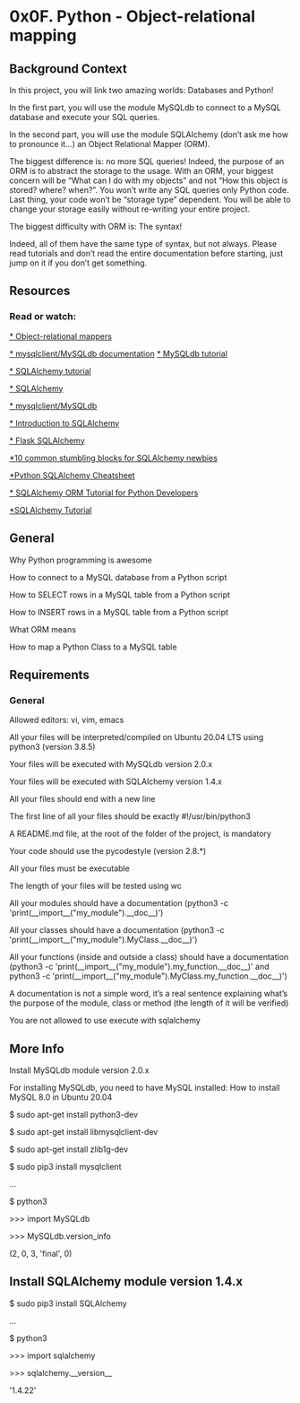 # 0x0F. Python - Object-relational mapping
## Background Context
In this project, you will link two amazing worlds: Databases and Python!

In the first part, you will use the module MySQLdb to connect to a MySQL database and execute your SQL queries.

In the second part, you will use the module SQLAlchemy (don’t ask me how to pronounce it…) an Object Relational Mapper (ORM).

The biggest difference is: no more SQL queries! Indeed, the purpose of an ORM is to abstract the storage to the usage. With an ORM, your biggest concern will be “What can I do with my objects” and not “How this object is stored? where? when?”. You won’t write any SQL queries only Python code. Last thing, your code won’t be “storage type” dependent. You will be able to change your storage easily without re-writing your entire project.

The biggest difficulty with ORM is: The syntax!

Indeed, all of them have the same type of syntax, but not always. Please read tutorials and don’t read the entire documentation before starting, just jump on it if you don’t get something.

## Resources
### Read or watch:

[* Object-relational mappers](https://www.fullstackpython.com/object-relational-mappers-orms.html)

[* mysqlclient/MySQLdb documentation](https://mysqlclient.readthedocs.io/)
[* MySQLdb tutorial](https://www.mikusa.com/python-mysql-docs/index.html)

[* SQLAlchemy tutorial](https://docs.sqlalchemy.org/en/13/orm/tutorial.html)

[* SQLAlchemy](https://docs.sqlalchemy.org/en/13/)

[* mysqlclient/MySQLdb](https://github.com/PyMySQL/mysqlclient)

[* Introduction to SQLAlchemy](https://www.youtube.com/watch?v=woKYyhLCcnU)

[* Flask SQLAlchemy](https://www.youtube.com/playlist?list=PLXmMXHVSvS-BlLA5beNJojJLlpE0PJgCW)

[*10 common stumbling blocks for SQLAlchemy newbies](http://alextechrants.blogspot.com/2013/11/10-common-stumbling-blocks-for.html)

[*Python SQLAlchemy Cheatsheet](https://www.pythonsheets.com/notes/python-sqlalchemy.html)

[* SQLAlchemy ORM Tutorial for Python Developers](https://auth0.com/blog/sqlalchemy-orm-tutorial-for-python-developers/)

[*SQLAlchemy Tutorial](https://overiq.com/sqlalchemy-101/)
## General
Why Python programming is awesome

How to connect to a MySQL database from a Python script

How to SELECT rows in a MySQL table from a Python script

How to INSERT rows in a MySQL table from a Python script

What ORM means

How to map a Python Class to a MySQL table
## Requirements
### General
Allowed editors: vi, vim, emacs

All your files will be interpreted/compiled on Ubuntu 20.04 LTS using python3 (version 3.8.5)

Your files will be executed with MySQLdb version 2.0.x

Your files will be executed with SQLAlchemy version 1.4.x

All your files should end with a new line

The first line of all your files should be exactly #!/usr/bin/python3

A README.md file, at the root of the folder of the project, is mandatory

Your code should use the pycodestyle (version 2.8.*)

All your files must be executable

The length of your files will be tested using wc

All your modules should have a documentation (python3 -c 'print(\_\_import\_\_("my_module").\_\_doc\_\_)')

All your classes should have a documentation (python3 -c 'print(\_\_import\_\_("my_module").MyClass.\_\_doc\_\_)')

All your functions (inside and outside a class) should have a documentation (python3 -c 'print(\_\_import\_\_("my_module").my_function.\_\_doc\_\_)' and python3 -c 'print(\_\_import\_\_("my_module").MyClass.my_function.\_\_doc\_\_)')

A documentation is not a simple word, it’s a real sentence explaining what’s the purpose of the module, class or method (the length of it will be verified)

You are not allowed to use execute with sqlalchemy
## More Info
Install MySQLdb module version 2.0.x

For installing MySQLdb, you need to have MySQL installed: How to install MySQL 8.0 in Ubuntu 20.04

$ sudo apt-get install python3-dev

$ sudo apt-get install libmysqlclient-dev

$ sudo apt-get install zlib1g-dev

$ sudo pip3 install mysqlclient

...

$ python3

\>\>\> import MySQLdb

\>\>\> MySQLdb.version_info

(2, 0, 3, 'final', 0)
## Install SQLAlchemy module version 1.4.x
$ sudo pip3 install SQLAlchemy

...

$ python3

\>\>\> import sqlalchemy

\>\>\> sqlalchemy.\_\_version\_\_

'1.4.22'